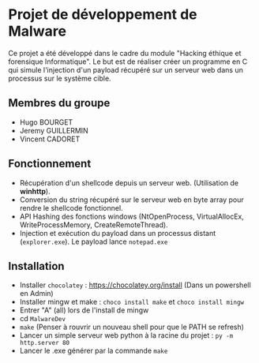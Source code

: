 # Projet de développement de Malware

Ce projet a été développé dans le cadre du module "Hacking éthique et forensique Informatique". Le but est de réaliser créer un programme en C qui simule l'injection d'un payload récupéré sur un serveur web dans un processus sur le système cible.

## Membres du groupe

- Hugo BOURGET
- Jeremy GUILLERMIN
- Vincent CADORET

## Fonctionnement

- Récupération d'un shellcode depuis un serveur web. (Utilisation de **winhttp**).
- Conversion du string récupéré sur le serveur web en byte array pour rendre le shellcode fonctionnel.
- API Hashing des fonctions windows (NtOpenProcess, VirtualAllocEx, WriteProcessMemory, CreateRemoteThread).
- Injection et exécution du payload dans un processus distant (`explorer.exe`). Le payload lance `notepad.exe`

## Installation

- Installer `chocolatey` : https://chocolatey.org/install (Dans un powershell en Admin)
- Installer mingw et make : `choco install make` et `choco install mingw`
- Entrer "A" (all) lors de l'install de mingw
- cd `MalwareDev`
- `make` (Penser à rouvrir un nouveau shell pour que le PATH se refresh)
- Lancer un simple serveur web python à la racine du projet : `py -m http.server 80` 
- Lancer le .exe générer par la commande `make`
